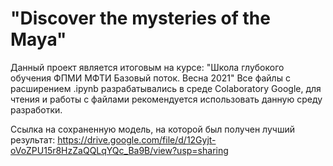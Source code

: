 # "Discover the mysteries of the Maya"
Данный проект является итоговым на курсе:
"Школа глубокого обучения ФПМИ МФТИ
Базовый поток. Весна 2021"
Все файлы с расширением .ipynb разрабатывались в среде Colaboratory Google, для чтения и работы с файлами рекомендуется использовать данную среду разработки.

Ссылка на сохраненную модель, на которой был получен лучший результат:
https://drive.google.com/file/d/12Gyjt-oVoZPU15r8HzZaQQLqYQc_Ba9B/view?usp=sharing
